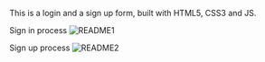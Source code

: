 This is a login and a sign up form, built with HTML5, CSS3 and JS.

Sign in process
![README1](https://user-images.githubusercontent.com/65462055/166239186-8d4a87a9-bb51-4e79-8605-368cbe8c8864.png)

Sign up process
![README2](https://user-images.githubusercontent.com/65462055/166239314-185f7574-19dd-422a-82a4-006ddfccb7e8.png)
